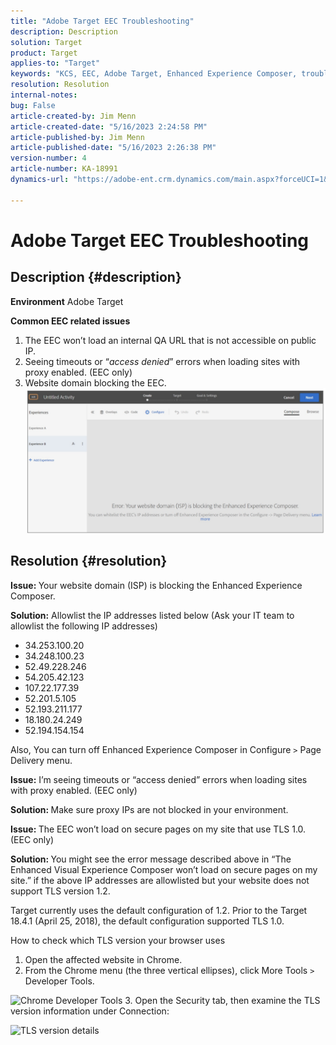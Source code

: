 ```yaml
---
title: "Adobe Target EEC Troubleshooting"
description: Description
solution: Target
product: Target
applies-to: "Target"
keywords: "KCS, EEC, Adobe Target, Enhanced Experience Composer, troubleshooting"
resolution: Resolution
internal-notes: 
bug: False
article-created-by: Jim Menn
article-created-date: "5/16/2023 2:24:58 PM"
article-published-by: Jim Menn
article-published-date: "5/16/2023 2:26:38 PM"
version-number: 4
article-number: KA-18991
dynamics-url: "https://adobe-ent.crm.dynamics.com/main.aspx?forceUCI=1&pagetype=entityrecord&etn=knowledgearticle&id=2de5f368-f5f3-ed11-8848-6045bd006079"

---
```

# Adobe Target EEC Troubleshooting

## Description {#description}


<b>Environment</b>
 Adobe Target

<b>Common EEC related issues</b>
 1. The EEC won’t load an internal QA URL that is not accessible on public IP.
 2. Seeing timeouts or “*access denied*” errors when loading sites with proxy enabled. (EEC only)
 3. Website domain blocking the EEC.
<br>![](assets/___2fe5f368-f5f3-ed11-8848-6045bd006079___.png)

## Resolution {#resolution}


<b>Issue: </b>Your website domain (ISP) is blocking the Enhanced Experience Composer.

<b>Solution:</b> Allowlist the IP addresses listed below (Ask your IT team to allowlist the following IP addresses)



- 34.253.100.20
- 34.248.100.23
- 52.49.228.246
- 54.205.42.123
- 107.22.177.39
- 52.201.5.105
- 52.193.211.177
- 18.180.24.249
- 52.194.154.154


Also, You can turn off Enhanced Experience Composer in Configure `>`  Page Delivery menu.





<b>Issue:</b> I’m seeing timeouts or “access denied” errors when loading sites with proxy enabled. (EEC only)

<b>Solution: </b>Make sure proxy IPs are not blocked in your environment.



<b>Issue: </b>The EEC won’t load on secure pages on my site that use TLS 1.0. (EEC only)

<b>Solution: </b>You might see the error message described above in “The Enhanced Visual Experience Composer won’t load on secure pages on my site.” if the above IP addresses are allowlisted but your website does not support TLS version 1.2.

Target currently uses the default configuration of 1.2. Prior to the Target 18.4.1 (April 25, 2018), the default configuration supported TLS 1.0.

How to check which TLS version your browser uses
 1. Open the affected website in Chrome.
 2. From the Chrome menu (the three vertical ellipses), click More Tools `>`  Developer Tools.

![Chrome Developer Tools](https://experienceleague.adobe.com/docs/target/assets/chrome-developer-tools.png?lang=en)
 3. Open the Security tab, then examine the TLS version information under Connection:

![TLS version details](https://experienceleague.adobe.com/docs/target/assets/chrome-tls-version.png?lang=en)
